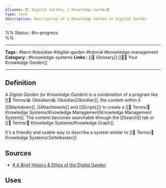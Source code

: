 ```yaml
---
aliases: [🌳 Digital Garden, 🌳 Knowledge Garden]
type: term
description: Description of a Knowledge Garden or Digital Garden
---
```

%%
Status:: #in-progress  
%%

---
**Tags**:: #term #obsidian #digital-garden #tutorial #knowledge-management 
**Category**:: #knowledge-systems
**Links**:: [[📇 Glossary]] [[👩‍🌾 Your Knowledge Garden]]

---

## Definition
A *Digital Garden* (or *Knowledge Garden*) is a combination of a program like [[📇 Terms/🪨 Obsidian/🪨 Obsidian|Obsidian]], the content within it ([[Markdown]], [[Attachments]] and [[Scripts]]) to create a [[📇 Terms/🧠 Knowledge Systems/Knowledge Management|Knowledge Management System]]. The content becomes searchable through the [[Search]] tab or [[📇 Terms/🧠 Knowledge Systems/Knowledge Graph]]

It's a friendly and usable way to describe a system similar to [[📇 Terms/🧠 Knowledge Systems/Zettelkasten]]

## Sources
- [# A Brief History & Ethos of the Digital Garden](https://maggieappleton.com/garden-history)

## Uses
<!-- Provide some example uses of the term, or where it may be used -->